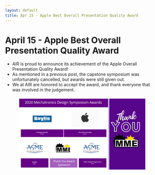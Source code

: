 ```yaml
---
layout: default
title: Apr 15 - Apple Best Overall Presentation Quality Award
---
```

# April 15 - Apple Best Overall Presentation Quality Award

- AIR is proud to announce its achievement of the Apple Overall Presentation Quality Award!
- As mentioned in a previous post, the capstone symposium was unfortunately cancelled, but awards were still given out.
- We at AIR are honored to accept the award, and thank everyone that was involved in the judgement.

<figure align="center">
  <img src="/assets/img/Apple_Award.PNG" width="800" />
</figure>
